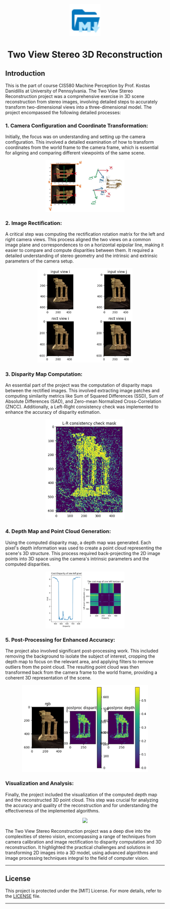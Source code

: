 <div align="center">
<p align="center">
  <img src="https://raw.githubusercontent.com/PKief/vscode-material-icon-theme/ec559a9f6bfd399b82bb44393651661b08aaf7ba/icons/folder-markdown-open.svg" width="100" />
</p>
<p align="center">
    <h1 align="center">Two View Stereo 3D Reconstruction</h1>
</p>
</div>

## Introduction
This is the part of course CIS580 Machine Perception by Prof. Kostas Danidillis at University of Pennsylvania. The Two View Stereo Reconstruction project was a comprehensive exercise in 3D scene reconstruction from stereo images, involving detailed steps to accurately transform two-dimensional views into a three-dimensional model. The project encompassed the following detailed processes:

### 1. Camera Configuration and Coordinate Transformation: 

Initially, the focus was on understanding and setting up the camera configuration. This involved a detailed examination of how to transform coordinates from the world frame to the camera frame, which is essential for aligning and comparing different viewpoints of the same scene.
<p align="center">
  <img src="results/init.png" width="250">
</p>

### 2. Image Rectification: 
A critical step was computing the rectification rotation matrix for the left and right camera views. This process aligned the two views on a common image plane and correspondences to on a horizontal epipolar line, making it easier to compare and compute disparities between them. It required a detailed understanding of stereo geometry and the intrinsic and extrinsic parameters of the camera setup.

<p align="center">
  <img src="results/output.png" width="300">
</p>

### 3. Disparity Map Computation: 
An essential part of the project was the computation of disparity maps between the rectified images. This involved extracting image patches and computing similarity metrics like Sum of Squared Differences (SSD), Sum of Absolute Differences (SAD), and Zero-mean Normalized Cross-Correlation (ZNCC). Additionally, a Left-Right consistency check was implemented to enhance the accuracy of disparity estimation.

<p align="center">
  <img src="results/output2.png"width="250" >
</p>

### 4. Depth Map and Point Cloud Generation: 

Using the computed disparity map, a depth map was generated. Each pixel's depth information was used to create a point cloud representing the scene's 3D structure. This process required back-projecting the 2D image points into 3D space using the camera's intrinsic parameters and the computed disparities.
<p align="center">
  <img src="results/output1.png" width="250">
</p>

### 5. Post-Processing for Enhanced Accuracy: 
The project also involved significant post-processing work. This included removing the background to isolate the subject of interest, cropping the depth map to focus on the relevant area, and applying filters to remove outliers from the point cloud. The resulting point cloud was then transformed back from the camera frame to the world frame, providing a coherent 3D representation of the scene.

<p align="center">
  <img src="results/output4.png" width="400">
</p>

### Visualization and Analysis:
Finally, the project included the visualization of the computed depth map and the reconstructed 3D point cloud. This step was crucial for analyzing the accuracy and quality of the reconstruction and for understanding the effectiveness of the implemented algorithms.

<p align="center">
  <img src="stereo_res.gif">
</p>

The Two View Stereo Reconstruction project was a deep dive into the complexities of stereo vision, encompassing a range of techniques from camera calibration and image rectification to disparity computation and 3D reconstruction. It highlighted the practical challenges and solutions in transforming 2D images into a 3D model, using advanced algorithms and image processing techniques integral to the field of computer vision.


---

##  License

This project is protected under the [MIT] License. For more details, refer to the [LICENSE](https://choosealicense.com/licenses/mit/) file.

---

